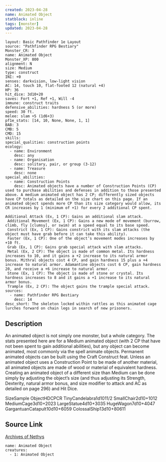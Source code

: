 ```yaml
---
created: 2023-04-28
name: Animated Object
statblock: inline
tags: [monster]
updated: 2023-04-28
---
```

```statblock
layout: Basic Pathfinder 1e Layout
source: "Pathfinder RPG Bestiary"
Monster_CR: 3
name: Animated Object
Monster_XP: 800
alignment: N
size: Medium
type: construct
INI: +0
senses: darkvision, low-light vision
AC: 14, touch 10, flat-footed 12 (natural +4)
HP: 36
hit_dice: 3d10+20
saves: Fort +1, Ref +1, Will -4
immune: construct traits
defensive_abilities: hardness 5 (or more)
speed: 30 ft.
melee: slam +5 (1d6+3)
pf1e_stats: [14, 10, None, None, 1, 1]
BAB: 3
CMB: 5
CMD: 15
skills: 
special_qualities: construction points
ecology:
  - name: Environment
    desc: any
  - name: Organisation
    desc: solitary, pair, or group (3-12)
  - name: Treasure
    desc: none
special_abilities:
  - name: Construction Points
    desc: Animated objects have a number of Construction Points (CP) used to purchase abilities and defenses in addition to those presented above. A medium animated object has 2 CP; differently sized objects have CP totals as detailed on the size chart on this page. If an animated object spends more CP than its size category would allow, its CR increases by 1 (minimum of +1) for every 2 additional CP spent.

Additional Attack (Ex, 1 CP): Gains an additional slam attack.
 Additional Movement (Ex, 1 CP): Gains a new mode of movement (burrow, climb, fly [clumsy], or swim) at a speed equal to its base speed.
 Constrict (Ex, 1 CP): Gains constrict with its slam attacks (the object must have grab before it can take this ability).
 Faster (Ex, 1 CP): One of the object’s movement modes increases by +10 ft.
 Grab (Ex, 1 CP): Gains grab special attack with slam attacks.
 Metal (Ex, 2 CP): The object is made of common metal. Its hardness increases to 10, and it gains a +2 increase to its natural armor bonus. Mithral objects cost 4 CP, and gain hardness 15 plus a +4 increase to natural armor. Adamantine objects cost 6 CP, gain hardness 20, and receive a +6 increase to natural armor.
 Stone (Ex, 1 CP): The object is made of stone or crystal. Its hardness increases to 8 and it gains a +1 increase to its natural armor bonus.
 Trample (Ex, 2 CP): The object gains the trample special attack.
sources:
  - name: Pathfinder RPG Bestiary
    desc: 14
desc_short: The skeleton locked within rattles as this animated cage lurches forward on chain legs in search of new prisoners.
```
## Description
An animated object is not simply one monster, but a whole category. The stats presented here are for a Medium animated object (with 2 CP that have not been spent to gain additional abilities), but any object can become animated, most commonly via the spell animate objects. Permanent animated objects can be built using the Craft Construct feat. Unless an animated object uses a Construction Point to be made of another material, all animated objects are made of wood or material of equivalent hardness. Creating an animated object of a different size than Medium can be done simply by adjusting the object’s size (and thus adjusting its Strength, Dexterity, natural armor bonus, and size modifier to attack and AC as detailed on page 296) and Hit Dice.

SizeSample ObjectHDCPCR TinyCandelabra1d1011/2 SmallChair2d10+1012 MediumCage3d10+2023 LargeStatue4d10+3035 HugeWagon7d10+4047 GargantuanCatapult10d10+6059 ColossalShip13d10+80611
## Source Link
[Archives of Nethys](https://aonprd.com/MonsterDisplay.aspx?ItemName=Animated%20Object)
```encounter-table
name: Animated Object
creatures:
  - 1: Animated Object
```
